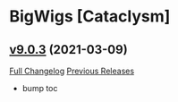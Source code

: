 # BigWigs [Cataclysm]

## [v9.0.3](https://github.com/BigWigsMods/BigWigs_Cataclysm/tree/v9.0.3) (2021-03-09)
[Full Changelog](https://github.com/BigWigsMods/BigWigs_Cataclysm/compare/v9.0.2...v9.0.3) [Previous Releases](https://github.com/BigWigsMods/BigWigs_Cataclysm/releases)

- bump toc  
